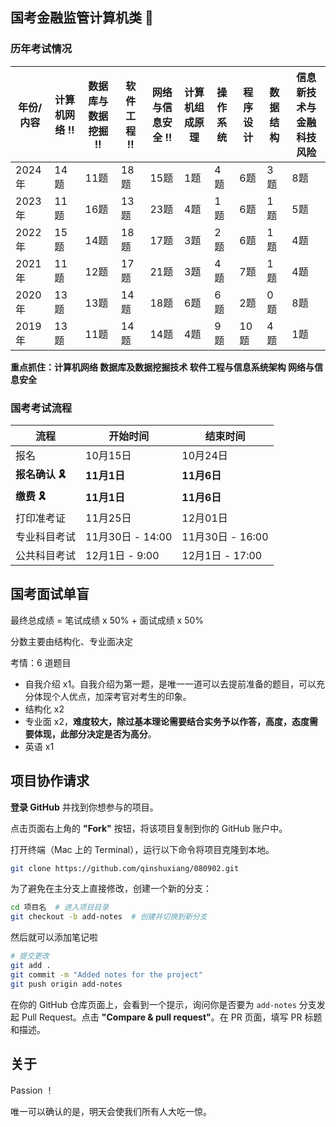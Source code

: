 ## 国考金融监管计算机类 :tada:

### 历年考试情况

| 年份/内容 | 计算机网络​ :bangbang: | 数据库与数据挖掘​ :bangbang: | 软件工程​ :bangbang: | 网络与信息安全 :bangbang: | 计算机组成原理 | 操作系统 | 程序设计 | 数据结构 | 信息新技术与金融科技风险 |
| --------- | --------------------- | --------------------------- | ------------------- | ------------------------- | -------------- | -------- | -------- | -------- | ------------------------ |
| 2024年    | 14题                  | 11题                        | 18题                | 15题                      | 1题            | 4题      | 6题      | 3题      | 8题                      |
| 2023年    | 11题                  | 16题                        | 13题                | 23题                      | 4题            | 1题      | 6题      | 1题      | 5题                      |
| 2022年    | 15题                  | 14题                        | 18题                | 17题                      | 3题            | 2题      | 6题      | 1题      | 4题                      |
| 2021年    | 11题                  | 12题                        | 17题                | 21题                      | 3题            | 4题      | 7题      | 1题      | 4题                      |
| 2020年    | 13题                  | 13题                        | 14题                | 18题                      | 6题            | 6题      | 2题      | 0题      | 8题                      |
| 2019年    | 13题                  | 11题                        | 14题                | 14题                      | 4题            | 9题      | 10题     | 4题      | 1题                      |

**重点抓住：计算机网络  数据库及数据挖掘技术  软件工程与信息系统架构  网络与信息安全**



### 国考考试流程

| 流程                           | 开始时间         | 结束时间         |
| ------------------------------ | ---------------- | ---------------- |
| 报名                           | 10月15日         | 10月24日         |
| **报名确认 :reminder_ribbon:** | **11月1日**      | **11月6日**      |
| **缴费 :reminder_ribbon:**     | **11月1日**      | **11月6日**      |
| 打印准考证                     | 11月25日         | 12月01日         |
| 专业科目考试                   | 11月30日 - 14:00 | 11月30日 - 16:00 |
| 公共科目考试                   | 12月1日 - 9:00   | 12月1日 - 17:00  |



## 国考面试单盲

最终总成绩 = 笔试成绩 x 50% + 面试成绩 x 50%

分数主要由结构化、专业面决定

考情：6 道题目

- 自我介绍 x1。自我介绍为第一题，是唯一一道可以去提前准备的题目，可以充分体现个人优点，加深考官对考生的印象。
- 结构化 x2
- 专业面 x2，**难度较大，除过基本理论需要结合实务予以作答，高度，态度需要体现，此部分决定是否为高分**。
- 英语 x1



## 项目协作请求

**登录 GitHub** 并找到你想参与的项目。

点击页面右上角的 **"Fork"** 按钮，将该项目复制到你的 GitHub 账户中。

打开终端（Mac 上的 Terminal），运行以下命令将项目克隆到本地。

````bash
git clone https://github.com/qinshuxiang/080902.git
````

为了避免在主分支上直接修改，创建一个新的分支：

```bash
cd 项目名  # 进入项目目录
git checkout -b add-notes  # 创建并切换到新分支
```

然后就可以添加笔记啦

```bash
# 提交更改
git add .
git commit -m "Added notes for the project"
git push origin add-notes
```

在你的 GitHub 仓库页面上，会看到一个提示，询问你是否要为 `add-notes` 分支发起 Pull Request。点击 **"Compare & pull request"**。在 PR 页面，填写 PR 标题和描述。



## 关于

Passion ！

唯一可以确认的是，明天会使我们所有人大吃一惊。
